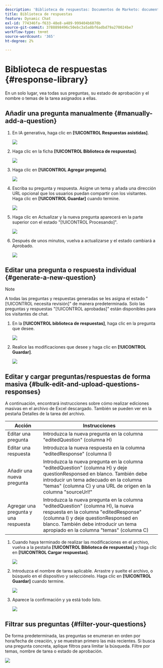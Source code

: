 ```yaml
---
description: 'Biblioteca de respuestas: Documentos de Marketo: documentación del producto'
title: Biblioteca de respuestas
feature: Dynamic Chat
exl-id: 774346fa-f633-48e8-a489-999404b6070b
source-git-commit: 3788898496c50ebc3a5a8bf6adbd79a270024be7
workflow-type: tm+mt
source-wordcount: '365'
ht-degree: 2%

---
```


# Biblioteca de respuestas {#response-library}

En un solo lugar, vea todas sus preguntas, su estado de aprobación y el nombre o temas de la tarea asignados a ellas.

## Añadir una pregunta manualmente {#manually-add-a-question}

1. En IA generativa, haga clic en **[!UICONTROL Respuestas asistidas]**.

   ![](assets/response-library-1.png)

1. Haga clic en la ficha **[!UICONTROL Biblioteca de respuestas]**.

   ![](assets/response-library-2.png)

1. Haga clic en **[!UICONTROL Agregar pregunta]**.

   ![](assets/response-library-3.png)

1. Escriba su pregunta y respuesta. Asigne un tema y añada una dirección URL opcional que los usuarios puedan compartir con los visitantes. Haga clic en **[!UICONTROL Guardar]** cuando termine.

   ![](assets/response-library-4.png)

1. Haga clic en Actualizar y la nueva pregunta aparecerá en la parte superior con el estado &quot;[!UICONTROL Procesando]&quot;.

   ![](assets/response-library-5.png)

1. Después de unos minutos, vuelva a actualizarse y el estado cambiará a Aprobado.

   ![](assets/response-library-6.png)

## Editar una pregunta o respuesta individual {#generate-a-new-question}

>[!NOTE]
>
>A todas las preguntas y respuestas generadas se les asigna el estado &quot;[!UICONTROL necesita revisión]&quot; de manera predeterminada. Solo las preguntas y respuestas &quot;[!UICONTROL aprobadas]&quot; están disponibles para los visitantes de chat.

1. En la **[!UICONTROL biblioteca de respuestas]**, haga clic en la pregunta que desee.

   ![](assets/response-library-7.png)

1. Realice las modificaciones que desee y haga clic en **[!UICONTROL Guardar]**.

   ![](assets/response-library-8.png)

## Editar y cargar preguntas/respuestas de forma masiva {#bulk-edit-and-upload-questions-responses}

A continuación, encontrará instrucciones sobre cómo realizar ediciones masivas en el archivo de Excel descargado. También se pueden ver en la pestaña Detalles de la tarea del archivo.

<table>
<thead>
  <tr>
    <th>Acción</th>
    <th>Instrucciones</th>
  </tr>
</thead>
<tbody>
  <tr>
    <td>Editar una pregunta</td>
    <td>Introduzca la nueva pregunta en la columna "editedQuestion" (columna H)</td>
  </tr>
  <tr>
    <td>Editar una respuesta</td>
    <td>Introduzca la nueva respuesta en la columna "editedResponse" (columna I)</td>
  </tr>
  <tr>
    <td>Añadir una nueva pregunta</td>
    <td>Introduzca la nueva pregunta en la columna "editedQuestion" (columna H) y deje questionResponsed en blanco. También debe introducir un tema adecuado en la columna "temas" (columna C) y una URL de origen en la columna "sourceUrl!"</td>
  </tr>
  <tr>
    <td>Agregar una pregunta y una respuesta</td>
    <td>Introduzca la nueva pregunta en la columna "editedQuestion" (columna H), la nueva respuesta en la columna "editedResponse" (columna I) y deje questionResponsed en blanco. También debe introducir un tema apropiado en la columna "temas" (columna C)</td>
  </tr>
</tbody>
</table>

1. Cuando haya terminado de realizar las modificaciones en el archivo, vuelva a la pestaña **[!UICONTROL Biblioteca de respuestas]** y haga clic en **[!UICONTROL Cargar respuestas]**.

   ![](assets/response-library-9.png)

1. Introduzca el nombre de tarea aplicable. Arrastre y suelte el archivo, o búsquelo en el dispositivo y selecciónelo. Haga clic en **[!UICONTROL Guardar]** cuando termine.

   ![](assets/response-library-10.png)

1. Aparece la confirmación y ya está todo listo.

   ![](assets/response-library-11.png)

## Filtrar sus preguntas {#filter-your-questions}

De forma predeterminada, las preguntas se enumeran en orden por hora/fecha de creación, y se muestran primero las más recientes. Si busca una pregunta concreta, aplique filtros para limitar la búsqueda. Filtre por temas, nombre de tarea o estado de aprobación.

![](assets/response-library-12.png)
